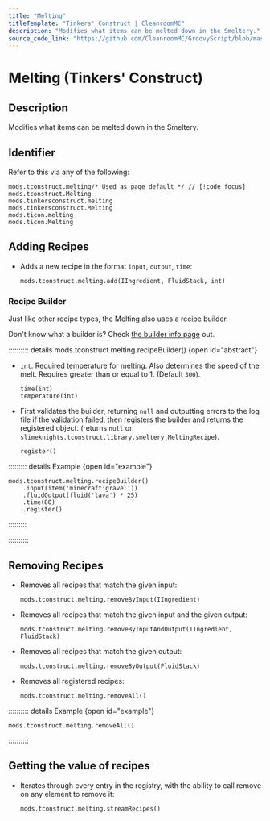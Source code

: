 ```yaml
---
title: "Melting"
titleTemplate: "Tinkers' Construct | CleanroomMC"
description: "Modifies what items can be melted down in the Smeltery."
source_code_link: "https://github.com/CleanroomMC/GroovyScript/blob/master/src/main/java/com/cleanroommc/groovyscript/compat/mods/tinkersconstruct/Melting.java"
---
```


# Melting (Tinkers' Construct)

## Description

Modifies what items can be melted down in the Smeltery.

## Identifier

Refer to this via any of the following:

```groovy:no-line-numbers {1}
mods.tconstruct.melting/* Used as page default */ // [!code focus]
mods.tconstruct.Melting
mods.tinkersconstruct.melting
mods.tinkersconstruct.Melting
mods.ticon.melting
mods.ticon.Melting
```


## Adding Recipes

- Adds a new recipe in the format `input`, `output`, `time`:

    ```groovy:no-line-numbers
    mods.tconstruct.melting.add(IIngredient, FluidStack, int)
    ```


### Recipe Builder

Just like other recipe types, the Melting also uses a recipe builder.

Don't know what a builder is? Check [the builder info page](../../getting_started/builder.md) out.

:::::::::: details mods.tconstruct.melting.recipeBuilder() {open id="abstract"}
- `int`. Required temperature for melting. Also determines the speed of the melt. Requires greater than or equal to 1. (Default `300`).

    ```groovy:no-line-numbers
    time(int)
    temperature(int)
    ```

- First validates the builder, returning `null` and outputting errors to the log file if the validation failed, then registers the builder and returns the registered object. (returns `null` or `slimeknights.tconstruct.library.smeltery.MeltingRecipe`).

    ```groovy:no-line-numbers
    register()
    ```

::::::::: details Example {open id="example"}
```groovy:no-line-numbers
mods.tconstruct.melting.recipeBuilder()
    .input(item('minecraft:gravel'))
    .fluidOutput(fluid('lava') * 25)
    .time(80)
    .register()
```

:::::::::

::::::::::

## Removing Recipes

- Removes all recipes that match the given input:

    ```groovy:no-line-numbers
    mods.tconstruct.melting.removeByInput(IIngredient)
    ```

- Removes all recipes that match the given input and the given output:

    ```groovy:no-line-numbers
    mods.tconstruct.melting.removeByInputAndOutput(IIngredient, FluidStack)
    ```

- Removes all recipes that match the given output:

    ```groovy:no-line-numbers
    mods.tconstruct.melting.removeByOutput(FluidStack)
    ```

- Removes all registered recipes:

    ```groovy:no-line-numbers
    mods.tconstruct.melting.removeAll()
    ```

:::::::::: details Example {open id="example"}
```groovy:no-line-numbers
mods.tconstruct.melting.removeAll()
```

::::::::::

## Getting the value of recipes

- Iterates through every entry in the registry, with the ability to call remove on any element to remove it:

    ```groovy:no-line-numbers
    mods.tconstruct.melting.streamRecipes()
    ```
